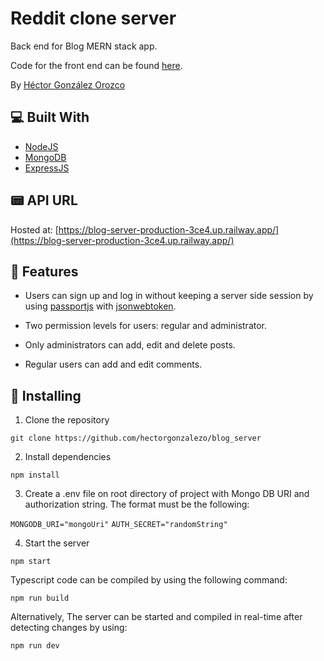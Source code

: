 # Reddit clone server

Back end for Blog MERN stack app.

Code for the front end can be found [here](https://github.com/hectorgonzalezo/blog_client).

By [Héctor González Orozco](https://github.com/hectorgonzalezo)

## :computer: Built With

* [NodeJS](https://nodejs.org/)
* [MongoDB](https://www.mongodb.com/)
* [ExpressJS](https://expressjs.com/)


## :pager: API URL

Hosted at: [https://blog-server-production-3ce4.up.railway.app/](https://blog-server-production-3ce4.up.railway.app/)
## :rocket: Features

- Users can sign up and log in without keeping a server side session by using [passportjs](http://www.passportjs.org/) with [jsonwebtoken](https://github.com/auth0/node-jsonwebtoken).

- Two permission levels for users: regular and administrator.

- Only administrators can add, edit and delete posts.

- Regular users can add and edit comments.



## :construction: Installing

1. Clone the repository

`git clone https://github.com/hectorgonzalezo/blog_server`

2. Install dependencies

`npm install`

3. Create a .env file on root directory of project with Mongo DB URI and authorization string. The format must be the following:

`MONGODB_URI="mongoUri"`
`AUTH_SECRET="randomString"`

4. Start the server

`npm start`

Typescript code can be compiled by using the following command:

`npm run build`

Alternatively, The server can be started and compiled in real-time after detecting changes by using:

`npm run dev`
